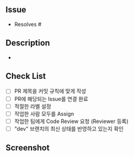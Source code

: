 ## Issue

- Resolves #

## Description

- 

## Check List

- [ ]  PR 제목을 커밋 규칙에 맞게 작성
- [ ]  PR에 해당되는 Issue를 연결 완료
- [ ]  적절한 라벨 설정
- [ ]  작업한 사람 모두를 Assign
- [ ]  작업한 팀에게 Code Review 요청 (Reviewer 등록)
- [ ]  "dev" 브랜치의 최신 상태를 반영하고 있는지 확인

## Screenshot
